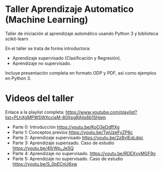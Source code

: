 # Taller Aprendizaje Automatico (Machine Learning) 
Taller de iniciación al aprendizaje automático usando Python 3 y biblioteca scikit-learn

En el taller se trata de forma introductora:
* Aprendizaje supervisado (Clasificación y Regresión).
* Aprendizaje no supervisado.

Incluye presentación completa en formato ODP y PDF, así como ejemplos en Python 3.

# Videos del taller
Enlace a la playlist completa: https://www.youtube.com/playlist?list=PLhXgMPWSWXccjsM-80XpgRAjIs6b1SHqm

* Parte 0: Introducción https://youtu.be/KoO3eDdffXg
* Parte 1: Conceptos previos https://youtu.be/TwUzeFyZP6c
* Parte 2: Aprendizaje supervisado https://youtu.be/2zByIEqLdqc
* Parte 3: Aprendizaje superisado. Caso de estudio https://youtu.be/4IIrWp_JeSQ
* Parte 4: Aprendizaje no supervisado. https://youtu.be/RDEXvyMGF9o
* Parte 5: Aprendizaje no supervisado. Caso de estudio https://youtu.be/S_0pECnU6xw
